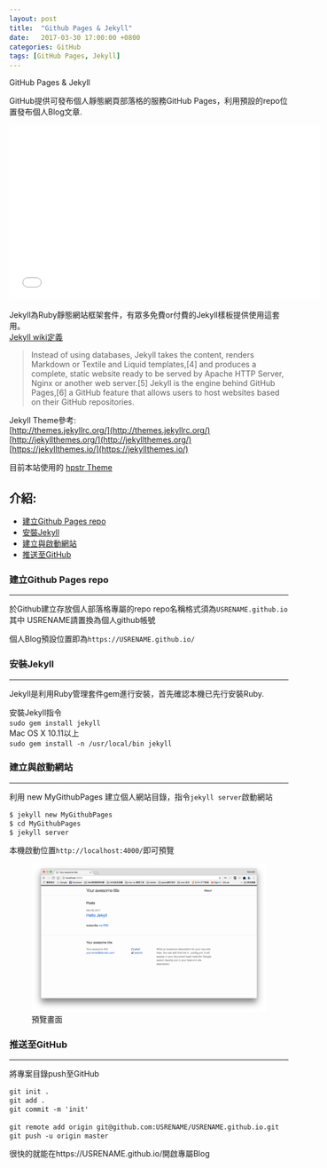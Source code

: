 ```yaml
---
layout: post
title:  "Github Pages & Jekyll"
date:   2017-03-30 17:00:00 +0800
categories: GitHub
tags: [GitHub Pages, Jekyll]
---
```

GitHub Pages & Jekyll

GitHub提供可發布個人靜態網頁部落格的服務GitHub Pages，利用預設的repo位置發布個人Blog文章.  
<iframe width="560" height="315" src="//www.youtube.com/embed/2MsN8gpT6jY" frameborder="0"></iframe>  
  
Jekyll為Ruby靜態網站框架套件，有眾多免費or付費的Jekyll樣板提供使用這套用。  
[Jekyll wiki定義]( https://en.wikipedia.org/wiki/Jekyll_(software) )  
> Instead of using databases, Jekyll takes the content, renders Markdown or Textile and Liquid templates,[4] and produces a complete, static website ready to be served by Apache HTTP Server, Nginx or another web server.[5] Jekyll is the engine behind GitHub Pages,[6] a GitHub feature that allows users to host websites based on their GitHub repositories.

Jekyll Theme參考:  
[http://themes.jekyllrc.org/](http://themes.jekyllrc.org/)  
[http://jekyllthemes.org/](http://jekyllthemes.org/)  
[https://jekyllthemes.io/](https://jekyllthemes.io/) 

目前本站使用的 [hpstr Theme](http://jekyllthemes.org/themes/hpstr/) 

## 介紹:
- [建立Github Pages repo](#建立github-pages-repo) 
- [安裝Jekyll](#安裝jekyll) 
- [建立與啟動網站](#建立與啟動網站) 
- [推送至GitHub](#推送至github) 

### 建立Github Pages repo
----  
於Github建立存放個人部落格專屬的repo
repo名稱格式須為``USRENAME.github.io``其中 USRENAME請置換為個人github帳號

個人Blog預設位置即為``https://USRENAME.github.io/``
  
### 安裝Jekyll  
----  
Jekyll是利用Ruby管理套件gem進行安裝，首先確認本機已先行安裝Ruby.

 安裝Jekyll指令  
``sudo gem install jekyll``  
Mac OS X 10.11以上  
``sudo gem install -n /usr/local/bin jekyll``
  
### 建立與啟動網站
----  

利用 new MyGithubPages 建立個人網站目錄，指令``jekyll server``啟動網站
```
$ jekyll new MyGithubPages
$ cd MyGithubPages
$ jekyll server
```
本機啟動位置``http://localhost:4000/``即可預覽
<figure>
	<img src="/images/post/2017-03-29-jekyll/p01.png" alt="">
	<figcaption>預覽畫面</figcaption>
</figure>


### 推送至GitHub
---- 
將專案目錄push至GitHub
```
git init .
git add .
git commit -m 'init'

git remote add origin git@github.com:USRENAME/USRENAME.github.io.git
git push -u origin master
```
很快的就能在https://USRENAME.github.io/開啟專屬Blog
